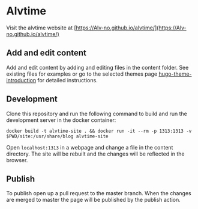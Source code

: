 # Alvtime

Visit the alvtime website at [https://Alv-no.github.io/alvtime/](https://Alv-no.github.io/alvtime/)

## Add and edit content

Add and edit content by adding and editing files in the content folder. See existing files for examples or go to the selected themes page [hugo-theme-introduction](https://github.com/victoriadrake/hugo-theme-introduction) for detailed instructions.

## Development

Clone this repository and run the following command to build and run the development server in the docker container:

```
docker build -t alvtime-site . && docker run -it --rm -p 1313:1313 -v $PWD/site:/usr/share/blog alvtime-site
```


Open `localhost:1313` in a webpage and change a file in the content directory. The site will be rebuilt and the changes will be reflected in the browser.

## Publish

To publish open up a pull request to the master branch. When the changes are merged to master the page will be published by the publish action.
